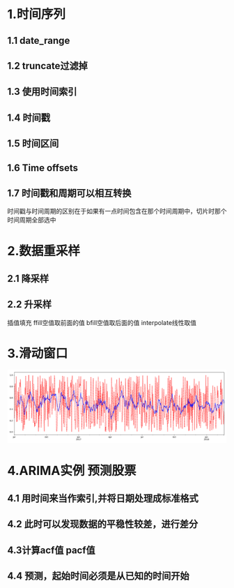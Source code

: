 # 1.时间序列

## 1.1 date_range

## 1.2 truncate过滤掉

## 1.3 使用时间索引

## 1.4 时间戳

## 1.5 时间区间

## 1.6 Time offsets

## 1.7 时间戳和周期可以相互转换
时间戳与时间周期的区别在于如果有一点时间包含在那个时间周期中，切片时那个时间周期全部选中

# 2.数据重采样

## 2.1 降采样

## 2.2 升采样
插值填充
ffill空值取前面的值
bfill空值取后面的值
interpolate线性取值
# 3.滑动窗口

![slide_window](assets/slide_window.png)

# 4.ARIMA实例 预测股票
## 4.1 用时间来当作索引,并将日期处理成标准格式
## 4.2 此时可以发现数据的平稳性较差，进行差分
## 4.3计算acf值 pacf值
## 4.4 预测，起始时间必须是从已知的时间开始

